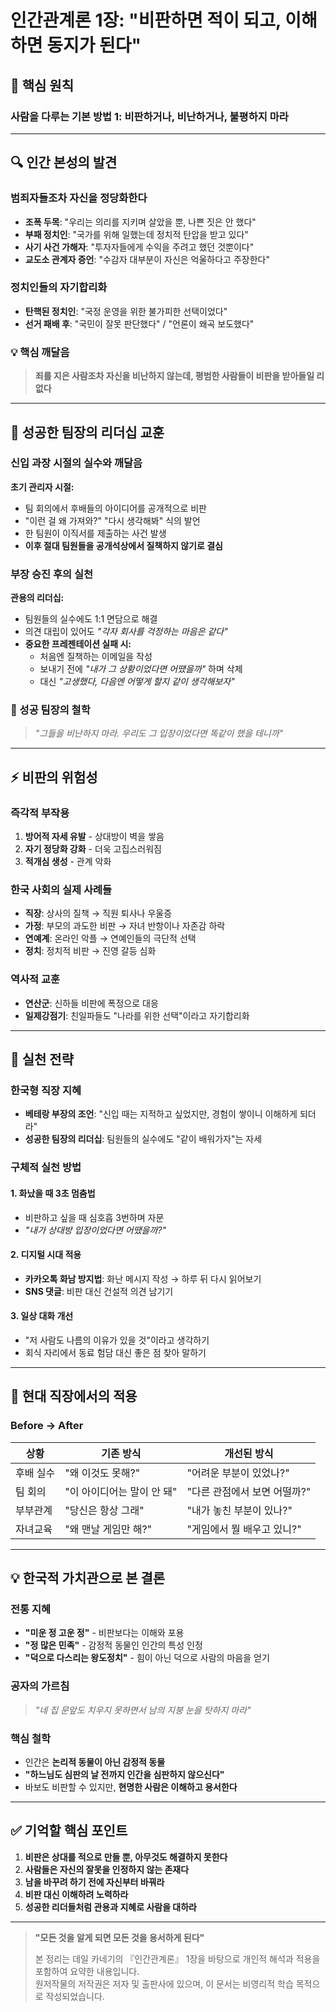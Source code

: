 # 인간관계론 1장: "비판하면 적이 되고, 이해하면 동지가 된다"

## 📌 핵심 원칙
### **사람을 다루는 기본 방법 1: 비판하거나, 비난하거나, 불평하지 마라**

---

## 🔍 인간 본성의 발견

### 범죄자들조차 자신을 정당화한다
- **조폭 두목**: "우리는 의리를 지키며 살았을 뿐, 나쁜 짓은 안 했다"
- **부패 정치인**: "국가를 위해 일했는데 정치적 탄압을 받고 있다"
- **사기 사건 가해자**: "투자자들에게 수익을 주려고 했던 것뿐이다"
- **교도소 관계자 증언**: "수감자 대부분이 자신은 억울하다고 주장한다"

### 정치인들의 자기합리화
- **탄핵된 정치인**: "국정 운영을 위한 불가피한 선택이었다"
- **선거 패배 후**: "국민이 잘못 판단했다" / "언론이 왜곡 보도했다"

### 💡 핵심 깨달음
> **죄를 지은 사람조차 자신을 비난하지 않는데, 평범한 사람들이 비판을 받아들일 리 없다**

---

## 👔 성공한 팀장의 리더십 교훈

### 신입 과장 시절의 실수와 깨달음
**초기 관리자 시절:**
- 팀 회의에서 후배들의 아이디어를 공개적으로 비판
- "이런 걸 왜 가져와?" "다시 생각해봐" 식의 발언
- 한 팀원이 이직서를 제출하는 사건 발생
- **이후 절대 팀원들을 공개석상에서 질책하지 않기로 결심**

### 부장 승진 후의 실천
**관용의 리더십:**
- 팀원들의 실수에도 1:1 면담으로 해결
- 의견 대립이 있어도 *"각자 회사를 걱정하는 마음은 같다"*
- **중요한 프레젠테이션 실패 시:**
    - 처음엔 질책하는 이메일을 작성
    - 보내기 전에 *"내가 그 상황이었다면 어땠을까"* 하며 삭제
    - 대신 *"고생했다, 다음엔 어떻게 할지 같이 생각해보자"*

### 🎯 성공 팀장의 철학
> *"그들을 비난하지 마라. 우리도 그 입장이었다면 똑같이 했을 테니까"*

---

## ⚡ 비판의 위험성

### 즉각적 부작용
1. **방어적 자세 유발** - 상대방이 벽을 쌓음
2. **자기 정당화 강화** - 더욱 고집스러워짐
3. **적개심 생성** - 관계 악화

### 한국 사회의 실제 사례들
- **직장**: 상사의 질책 → 직원 퇴사나 우울증
- **가정**: 부모의 과도한 비판 → 자녀 반항이나 자존감 하락
- **연예계**: 온라인 악플 → 연예인들의 극단적 선택
- **정치**: 정치적 비판 → 진영 갈등 심화

### 역사적 교훈
- **연산군**: 신하들 비판에 폭정으로 대응
- **일제강점기**: 친일파들도 "나라를 위한 선택"이라고 자기합리화

---

## 🎯 실천 전략

### 한국형 직장 지혜
- **베테랑 부장의 조언**: "신입 때는 지적하고 싶었지만, 경험이 쌓이니 이해하게 되더라"
- **성공한 팀장의 리더십**: 팀원들의 실수에도 "같이 배워가자"는 자세

### 구체적 실천 방법

#### 1. 화났을 때 3초 멈춤법
- 비판하고 싶을 때 심호흡 3번하며 자문
- *"내가 상대방 입장이었다면 어땠을까?"*

#### 2. 디지털 시대 적용
- **카카오톡 화남 방지법**: 화난 메시지 작성 → 하루 뒤 다시 읽어보기
- **SNS 댓글**: 비판 대신 건설적 의견 남기기

#### 3. 일상 대화 개선
- "저 사람도 나름의 이유가 있을 것"이라고 생각하기
- 회식 자리에서 동료 험담 대신 좋은 점 찾아 말하기

---

## 🏢 현대 직장에서의 적용

### Before → After

| 상황 | 기존 방식 | 개선된 방식 |
|------|-----------|-------------|
| 후배 실수 | "왜 이것도 못해?" | "어려운 부분이 있었나?" |
| 팀 회의 | "이 아이디어는 말이 안 돼" | "다른 관점에서 보면 어떨까?" |
| 부부관계 | "당신은 항상 그래" | "내가 놓친 부분이 있나?" |
| 자녀교육 | "왜 맨날 게임만 해?" | "게임에서 뭘 배우고 있니?" |

---

## 💡 한국적 가치관으로 본 결론

### 전통 지혜
- **"미운 정 고운 정"** - 비판보다는 이해와 포용
- **"정 많은 민족"** - 감정적 동물인 인간의 특성 인정
- **"덕으로 다스리는 왕도정치"** - 힘이 아닌 덕으로 사람의 마음을 얻기

### 공자의 가르침
> *"네 집 문앞도 치우지 못하면서 남의 지붕 눈을 탓하지 마라"*

### 핵심 철학
- 인간은 **논리적 동물이 아닌 감정적 동물**
- **"하느님도 심판의 날 전까지 인간을 심판하지 않으신다"**
- 바보도 비판할 수 있지만, **현명한 사람은 이해하고 용서한다**

---

## ✅ 기억할 핵심 포인트

1. **비판은 상대를 적으로 만들 뿐, 아무것도 해결하지 못한다**
2. **사람들은 자신의 잘못을 인정하지 않는 존재다**
3. **남을 바꾸려 하기 전에 자신부터 바꿔라**
4. **비판 대신 이해하려 노력하라**
5. **성공한 리더들처럼 관용과 지혜로 사람을 대하라**

---

> **"모든 것을 알게 되면 모든 것을 용서하게 된다"**
>
> 본 정리는 데일 카네기의 『인간관계론』 1장을 바탕으로 개인적 해석과 적용을 포함하여 요약한 내용입니다.  
> 원저작물의 저작권은 저자 및 출판사에 있으며, 이 문서는 비영리적 학습 목적으로 작성되었습니다.
